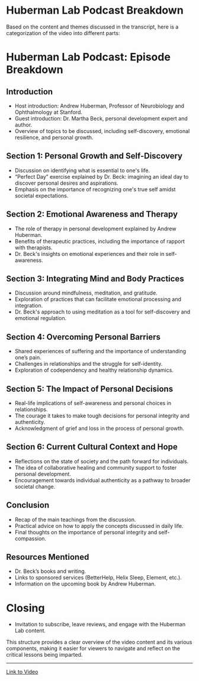 # Huberman Lab Podcast Breakdown

Based on the content and themes discussed in the transcript, here is a categorization of the video into different parts:

# Huberman Lab Podcast: Episode Breakdown

## Introduction
- Host introduction: Andrew Huberman, Professor of Neurobiology and Ophthalmology at Stanford.
- Guest introduction: Dr. Martha Beck, personal development expert and author.
- Overview of topics to be discussed, including self-discovery, emotional resilience, and personal growth.

## Section 1: Personal Growth and Self-Discovery
- Discussion on identifying what is essential to one's life.
- “Perfect Day” exercise explained by Dr. Beck: imagining an ideal day to discover personal desires and aspirations.
- Emphasis on the importance of recognizing one's true self amidst societal expectations.

## Section 2: Emotional Awareness and Therapy
- The role of therapy in personal development explained by Andrew Huberman.
- Benefits of therapeutic practices, including the importance of rapport with therapists.
- Dr. Beck's insights on emotional experiences and their role in self-awareness.

## Section 3: Integrating Mind and Body Practices
- Discussion around mindfulness, meditation, and gratitude.
- Exploration of practices that can facilitate emotional processing and integration.
- Dr. Beck's approach to using meditation as a tool for self-discovery and emotional regulation.

## Section 4: Overcoming Personal Barriers
- Shared experiences of suffering and the importance of understanding one’s pain.
- Challenges in relationships and the struggle for self-identity.
- Exploration of codependency and healthy relationship dynamics.

## Section 5: The Impact of Personal Decisions
- Real-life implications of self-awareness and personal choices in relationships.
- The courage it takes to make tough decisions for personal integrity and authenticity.
- Acknowledgment of grief and loss in the process of personal growth.

## Section 6: Current Cultural Context and Hope
- Reflections on the state of society and the path forward for individuals.
- The idea of collaborative healing and community support to foster personal development.
- Encouragement towards individual authenticity as a pathway to broader societal change.

## Conclusion
- Recap of the main teachings from the discussion.
- Practical advice on how to apply the concepts discussed in daily life.
- Final thoughts on the importance of personal integrity and self-compassion.

## Resources Mentioned
- Dr. Beck’s books and writing.
- Links to sponsored services (BetterHelp, Helix Sleep, Element, etc.).
- Information on the upcoming book by Andrew Huberman.

# Closing
- Invitation to subscribe, leave reviews, and engage with the Huberman Lab content.

This structure provides a clear overview of the video content and its various components, making it easier for viewers to navigate and reflect on the critical lessons being imparted.

---

[Link to Video](https://youtu.be/nOgypsWKjm4?si=Zxm1vwlpDyqn3AGi)